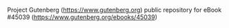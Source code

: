 Project Gutenberg (https://www.gutenberg.org) public repository for eBook #45039 (https://www.gutenberg.org/ebooks/45039)
